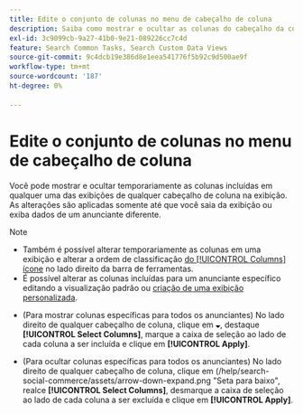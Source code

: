 ```yaml
---
title: Edite o conjunto de colunas no menu de cabeçalho de coluna
description: Saiba como mostrar e ocultar as colunas do cabeçalho da coluna.
exl-id: 3c9099cb-9a27-41b0-9e21-089226cc7c4d
feature: Search Common Tasks, Search Custom Data Views
source-git-commit: 9c4dcb19e386d8e1eea541776f5b92c9d500ae9f
workflow-type: tm+mt
source-wordcount: '187'
ht-degree: 0%

---
```


# Edite o conjunto de colunas no menu de cabeçalho de coluna

Você pode mostrar e ocultar temporariamente as colunas incluídas em qualquer uma das exibições de qualquer cabeçalho de coluna na exibição. As alterações são aplicadas somente até que você saia da exibição ou exiba dados de um anunciante diferente.

>[!NOTE]
>
>* Também é possível alterar temporariamente as colunas em uma exibição e alterar a ordem de classificação [do [!UICONTROL Columns] ícone](/help/search-social-commerce/common-tasks/data-views/ad-hoc-settings/column-set-edit-sort-icon.md) no lado direito da barra de ferramentas.
>* É possível alterar as colunas incluídas para um anunciante específico editando a visualização padrão ou [criação de uma exibição personalizada](/help/search-social-commerce/common-tasks/data-views/custom-default-views-manage.md#create-custom-view).

* (Para mostrar colunas específicas para todos os anunciantes) No lado direito de qualquer cabeçalho de coluna, clique em ![Seta para baixo](/help/search-social-commerce/assets/arrow-down-expand.png "Seta para baixo"), destaque **[!UICONTROL Select Columns]**, marque a caixa de seleção ao lado de cada coluna a ser incluída e clique em **[!UICONTROL Apply]**.

* (Para ocultar colunas específicas para todos os anunciantes) No lado direito de qualquer cabeçalho de coluna, clique em (/help/search-social-commerce/assets/arrow-down-expand.png &quot;Seta para baixo&quot;, realce **[!UICONTROL Select Columns]**, desmarque a caixa de seleção ao lado de cada coluna a ser excluída e clique em **[!UICONTROL Apply]**.
